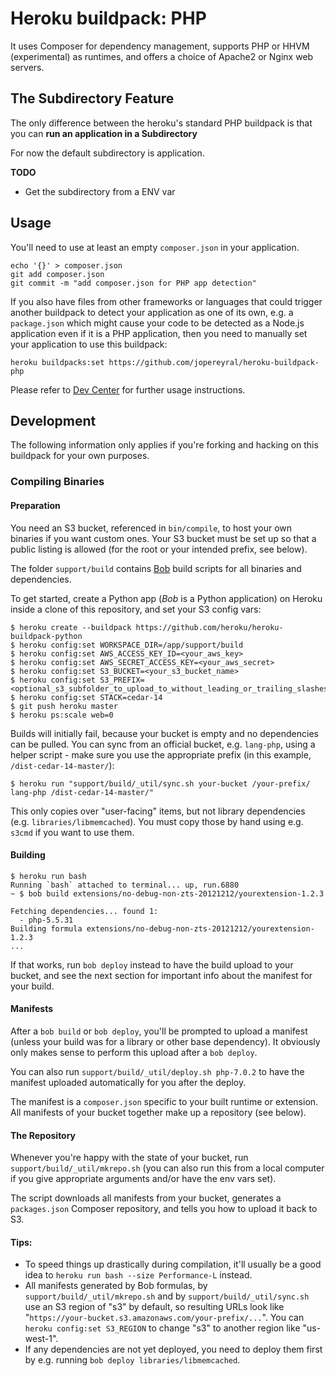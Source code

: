 # Heroku buildpack: PHP

It uses Composer for dependency management, supports PHP or HHVM (experimental) as runtimes, and offers a choice of Apache2 or Nginx web servers.

## The Subdirectory Feature

The only difference between the heroku's standard PHP buildpack is that you can **run an application in a Subdirectory**

For now the default subdirectory is application.

**TODO**

* Get the subdirectory from a ENV var


## Usage

You'll need to use at least an empty `composer.json` in your application.

    echo '{}' > composer.json
    git add composer.json
    git commit -m "add composer.json for PHP app detection"

If you also have files from other frameworks or languages that could trigger another buildpack to detect your application as one of its own, e.g. a `package.json` which might cause your code to be detected as a Node.js application even if it is a PHP application, then you need to manually set your application to use this buildpack:

    heroku buildpacks:set https://github.com/jopereyral/heroku-buildpack-php

Please refer to [Dev Center](https://devcenter.heroku.com/categories/php) for further usage instructions.

## Development

The following information only applies if you're forking and hacking on this buildpack for your own purposes.

### Compiling Binaries

#### Preparation

You need an S3 bucket, referenced in `bin/compile`, to host your own binaries if you want custom ones. Your S3 bucket must be set up so that a public listing is allowed (for the root or your intended prefix, see below).

The folder `support/build` contains [Bob](http://github.com/kennethreitz/bob-builder) build scripts for all binaries and dependencies.

To get started, create a Python app (*Bob* is a Python application) on Heroku inside a clone of this repository, and set your S3 config vars:

    $ heroku create --buildpack https://github.com/heroku/heroku-buildpack-python
    $ heroku config:set WORKSPACE_DIR=/app/support/build
    $ heroku config:set AWS_ACCESS_KEY_ID=<your_aws_key>
    $ heroku config:set AWS_SECRET_ACCESS_KEY=<your_aws_secret>
    $ heroku config:set S3_BUCKET=<your_s3_bucket_name>
    $ heroku config:set S3_PREFIX=<optional_s3_subfolder_to_upload_to_without_leading_or_trailing_slashes>
    $ heroku config:set STACK=cedar-14
    $ git push heroku master
    $ heroku ps:scale web=0

Builds will initially fail, because your bucket is empty and no dependencies can be pulled. You can sync from an official bucket, e.g. `lang-php`, using a helper script - make sure you use the appropriate prefix (in this example, `/dist-cedar-14-master/`):

    $ heroku run "support/build/_util/sync.sh your-bucket /your-prefix/ lang-php /dist-cedar-14-master/"

This only copies over "user-facing" items, but not library dependencies (e.g. `libraries/libmemcached`). You must copy those by hand using e.g. `s3cmd` if you want to use them.

#### Building

    $ heroku run bash
    Running `bash` attached to terminal... up, run.6880
    ~ $ bob build extensions/no-debug-non-zts-20121212/yourextension-1.2.3

    Fetching dependencies... found 1:
      - php-5.5.31
    Building formula extensions/no-debug-non-zts-20121212/yourextension-1.2.3
    ...

If that works, run `bob deploy` instead to have the build upload to your bucket, and see the next section for important info about the manifest for your build.

#### Manifests

After a `bob build` or `bob deploy`, you'll be prompted to upload a manifest (unless your build was for a library or other base dependency). It obviously only makes sense to perform this upload after a `bob deploy`.

You can also run `support/build/_util/deploy.sh php-7.0.2` to have the manifest uploaded automatically for you after the deploy.

The manifest is a `composer.json` specific to your built runtime or extension. All manifests of your bucket together make up a repository (see below).

#### The Repository

Whenever you're happy with the state of your bucket, run `support/build/_util/mkrepo.sh` (you can also run this from a local computer if you give appropriate arguments and/or have the env vars set).

The script downloads all manifests from your bucket, generates a `packages.json` Composer repository, and tells you how to upload it back to S3.

#### Tips:

- To speed things up drastically during compilation, it'll usually be a good idea to `heroku run bash --size Performance-L` instead.
- All manifests generated by Bob formulas, by `support/build/_util/mkrepo.sh` and by `support/build/_util/sync.sh` use an S3 region of "s3" by default, so resulting URLs look like "`https://your-bucket.s3.amazonaws.com/your-prefix/...`". You can `heroku config:set S3_REGION` to change "s3" to another region like "us-west-1".
- If any dependencies are not yet deployed, you need to deploy them first by e.g. running `bob deploy libraries/libmemcached`.
